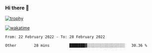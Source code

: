 ### Hi there 👋

[![trophy](https://github-profile-trophy.vercel.app/?username=cxnky&theme=dracula)](https://github.com/ryo-ma/github-profile-trophy)

[![wakatime](https://wakatime.com/badge/user/1c39c599-5497-41b9-a5be-2c4676e7fd23.svg)](https://wakatime.com/@1c39c599-5497-41b9-a5be-2c4676e7fd23)
<!--START_SECTION:waka-->

```text
From: 22 February 2022 - To: 28 February 2022

Other        28 mins         ███████▓░░░░░░░░░░░░░░░░░   30.36 %
```

<!--END_SECTION:waka-->
